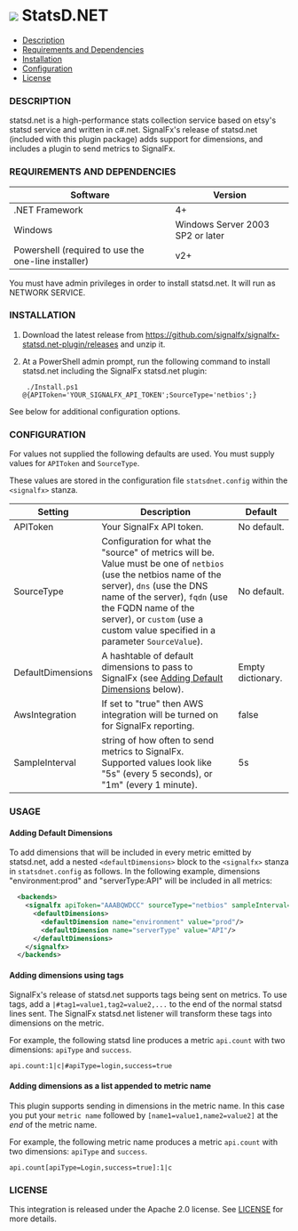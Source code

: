 # ![](https://github.com/signalfx/integrations/blob/master/win-statsd.net/img/integrations_windows.png) StatsD.NET

- [Description](#description)
- [Requirements and Dependencies](#requirements-and-dependencies)
- [Installation](#installation)
- [Configuration](#configuration)
- [License](#license)

### DESCRIPTION

statsd.net is a high-performance stats collection service based on etsy's statsd service and written in c#.net. SignalFx's release of statsd.net (included with this plugin package) adds support for dimensions, and includes a plugin to send metrics to SignalFx.

### REQUIREMENTS AND DEPENDENCIES

| Software          | Version        |
|-------------------|----------------|
| .NET Framework    |  4+ |
| Windows   | Windows Server 2003 SP2 or later |  
| Powershell (required to use the one-line installer) | v2+ |

You must have admin privileges in order to install statsd.net. It will run as NETWORK SERVICE.

### INSTALLATION

1. Download the latest release from <a target="_blank" href="https://github.com/signalfx/signalfx-statsd.net-plugin/releases">https://github.com/signalfx/signalfx-statsd.net-plugin/releases</a> and unzip it.

2. At a PowerShell admin prompt, run the following command to install statsd.net including the SignalFx statsd.net plugin:

        ./Install.ps1 @{APIToken='YOUR_SIGNALFX_API_TOKEN';SourceType='netbios';}

See below for additional configuration options.

### CONFIGURATION

For values not supplied the following defaults are used. You must supply values for `APIToken` and `SourceType`.

These values are stored in the configuration file `statsdnet.config` within the `<signalfx>` stanza.

| Setting            | Description     | Default  |
|--------------------|----------------------------|----------|
| APIToken | Your SignalFx API token. | No default. |
| SourceType | Configuration for what the "source" of metrics will be. Value must be one of `netbios` (use the netbios name of the server), `dns` (use the DNS name of the server), `fqdn` (use the FQDN name of the server), or `custom` (use a custom value specified in a parameter `SourceValue`). | No default. |
| DefaultDimensions | A hashtable of default dimensions to pass to SignalFx (see [Adding Default Dimensions](#adding-default-dimensions) below). | Empty dictionary. |
| AwsIntegration | If set to "true" then AWS integration will be turned on for SignalFx reporting. | false |
| SampleInterval | string of how often to send metrics to SignalFx. Supported values look like "5s" (every 5 seconds), or "1m" (every 1 minute). | 5s |

### USAGE

#### Adding Default Dimensions
To add dimensions that will be included in every metric emitted by statsd.net, add a nested `<defaultDimensions>` block to the `<signalfx>` stanza in `statsdnet.config` as follows. In the following example, dimensions "environment:prod" and "serverType:API" will be included in all metrics:

```xml
  <backends>
    <signalfx apiToken="AAABQWDCC" sourceType="netbios" sampleInterval="00:00:05">
      <defaultDimensions>
        <defaultDimension name="environment" value="prod"/>
        <defaultDimension name="serverType" value="API"/>
      </defaultDimensions>
    </signalfx>
  </backends>
```

#### Adding dimensions using tags
SignalFx's release of statsd.net supports tags being sent on metrics. To use tags, add a `|#tag1=value1,tag2=value2,...` to the end of the normal statsd lines sent. The SignalFx statsd.net listener will transform these tags into dimensions on the metric.

For example, the following statsd line produces a metric `api.count` with two dimensions: `apiType` and `success`.

 ```
 api.count:1|c|#apiType=login,success=true
 ```

#### Adding dimensions as a list appended to metric name

This plugin supports sending in dimensions in the metric name. In this case you put your `metric name` followed by `[name1=value1,name2=value2]` at the *end* of the metric name.

For example, the following metric name produces a metric `api.count` with two dimensions: `apiType` and `success`.

 ```
 api.count[apiType=Login,success=true]:1|c
 ```

### LICENSE

This integration is released under the Apache 2.0 license. See [LICENSE](./LICENSE) for more details.
